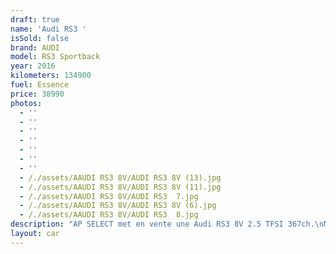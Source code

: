 ```yaml
---
draft: true
name: 'Audi RS3 '
isSold: false
brand: AUDI
model: RS3 Sportback
year: 2016
kilometers: 134900
fuel: Essence
price: 38990
photos:
  - ''
  - ''
  - ''
  - ''
  - ''
  - ''
  - ''
  - /./assets/AAUDI RS3 8V/AUDI RS3 8V (13).jpg
  - /./assets/AAUDI RS3 8V/AUDI RS3 8V (11).jpg
  - /./assets/AAUDI RS3 8V/AUDI RS3  7.jpg
  - /./assets/AAUDI RS3 8V/AUDI RS3 8V (6).jpg
  - /./assets/AAUDI RS3 8V/AUDI RS3  8.jpg
description: "AP SELECT met en vente une Audi RS3 8V 2.5 TFSI 367ch.\nModèle du 02/2016 avec 134900km.\n\nCouleur Schwarz Mythic Metallic, pack noir et intérieur cuir F1.\n\nCarte grise \U0001F1EB\U0001F1F7 sans malus.\n\nVéhicule garanti 6 mois.\n\nLe véhicule est en parfait état avec historique complet.\n\nGrand service effectué à 133000km en Novembre 2023 avec Vidange moteur, S-Tronic, pont arrière.\n\n4 Pneus neuf et freins récents (disques fiabilisés)\n\nÉquipements et options :\n- Boîte S Tronic\n- Toit panoramique\n- Intérieur F1\n- Échappement sport RS\n- Jantes 19 Rotor\n- Pack Noir\n- Sono Bang & Olufsen\n- Sièges chauffants\n- GPS 3D Europe\n- Audi Pressens\n- Régulateur adaptatif\n- Audi lane assist\n- Phares Matrix Led\n- Parc distance contrôle PDC\n- Caméra de recul\n- Vitrage arrière surteinté\n- Connexion Ipod et USB\n- Affichage multifonctions plus\n- Climatisation bi zone\n- Éclairage et essuie-glaces automatique\n- Rétroviseurs rabattable électriquement et chauffants\n- Rétroviseurs int / ext Electrochrome\n- Bluetooth\n- Éclairage d’ambiance\n\n\nDisponible et visible sur RDV pour acheteur sérieux.\n\nPossibilité d'une garantie 3, 6 ou 12 mois en supplément.\n\nRéalisation des démarches d'immatriculation.\n\nAP SELECT c'est des solutions de courtage et conciergerie sur mesure pour profiter librement de sa passion et de son patrimoine.\n\nPrenez le volant, AP SELECT s'occupe du reste."
layout: car
---
```


